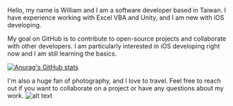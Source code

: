 Hello, my name is William and I am a software developer based in Taiwan. I have experience working with Excel VBA and Unity, and I am new with iOS developing.

My goal on GitHub is to contribute to open-source projects and collaborate with other developers. I am particularly interested in iOS developing right now and I am still learning the basics. 


[![Anurag's GitHub stats](https://github-readme-stats.vercel.app/api?username=MapleLunar)](https://github.com/anuraghazra/github-readme-stats)


 
I'm also a huge fan of photography, and I love to travel.
Feel free to reach out if you want to collaborate on a project or have any questions about my work.
![alt text](https://imgur.com/40f47DL.jpg)



<!--
**MapleLunar/MapleLunar** is a ✨ _special_ ✨ repository because its `README.md` (this file) appears on your GitHub profile.

Here are some ideas to get you started:

- 🔭 I’m currently working on ...
- 🌱 I’m currently learning ...
- 👯 I’m looking to collaborate on ...
- 🤔 I’m looking for help with ...
- 💬 Ask me about ...
- 📫 How to reach me: ...
- 😄 Pronouns: ...
- ⚡ Fun fact: ...
-->
